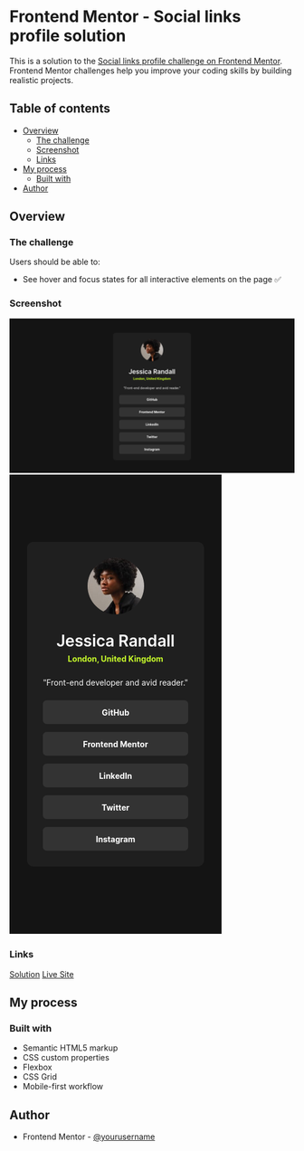 # Frontend Mentor - Social links profile solution

This is a solution to the [Social links profile challenge on Frontend Mentor](https://www.frontendmentor.io/challenges/social-links-profile-UG32l9m6dQ). Frontend Mentor challenges help you improve your coding skills by building realistic projects. 

## Table of contents

- [Overview](#overview)
  - [The challenge](#the-challenge)
  - [Screenshot](#screenshot)
  - [Links](#links)
- [My process](#my-process)
  - [Built with](#built-with)
- [Author](#author)

## Overview

### The challenge

Users should be able to:

- See hover and focus states for all interactive elements on the page ✅

### Screenshot

![](/screenshots/social-links-desktop.png)
![](/screenshots/social-links-mobile.png)

### Links

[Solution](https://github.com/Grego14/FrontendMentor_Challenges/tree/main/social-links-profile-main) [Live Site](https://grego14.github.io/FrontendMentor_Challenges/social-links-profile-main/)

## My process

### Built with

- Semantic HTML5 markup
- CSS custom properties
- Flexbox
- CSS Grid
- Mobile-first workflow

## Author

- Frontend Mentor - [@yourusername](https://www.frontendmentor.io/profile/yourusername)
